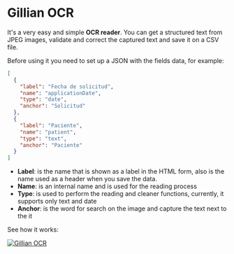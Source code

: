 # Gillian OCR

It's a very easy and simple **OCR reader**. You can get a structured text from JPEG images, validate and correct the captured text and save it on a CSV file.

Before using it you need to set up a JSON with the fields data, for example:

```json
[
  {
    "label": "Fecha de solicitud",
    "name": "applicationDate",
    "type": "date",
    "anchor": "Solicitud"
  },
  {
    "label": "Paciente",
    "name": "patient",
    "type": "text",
    "anchor": "Paciente"
  }
]
```

- **Label**: is the name that is shown as a label in the HTML form, also is the name used as a header when you save the data.
- **Name**: is an internal name and is used for the reading process
- **Type**: is used to perform the reading and cleaner functions, currently, it supports only text and date
- **Anchor**: is the word for search on the image and capture the text next to the it

See how it works:

[![Gillian OCR](https://i.imgur.com/28KbYlt.png)](https://www.youtube.com/watch?v=4g7Q13ow1PQ)
